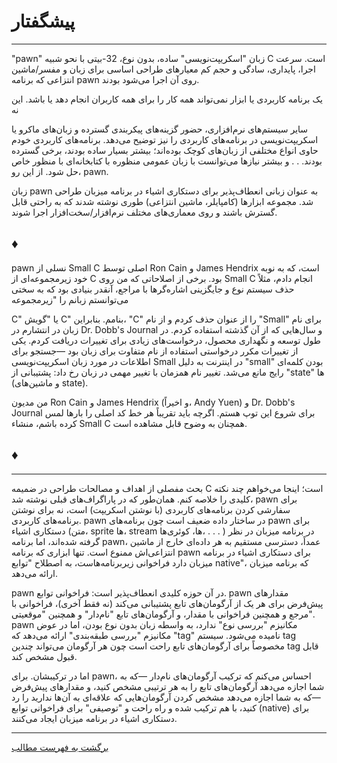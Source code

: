 # پیشگفتار

---

"pawn" زبان "اسکریپت‌نویسی" ساده، بدون نوع، 32-بیتی با نحو شبیه C است.
سرعت اجرا، پایداری، سادگی و حجم کم معیارهای طراحی اساسی برای زبان و
مفسر/ماشین انتزاعی که برنامه pawn روی آن اجرا می‌شود بودند.

یک برنامه کاربردی یا ابزار نمی‌تواند همه کار را برای همه کاربران انجام دهد یا باشد.
این نه

سایر سیستم‌های نرم‌افزاری، حضور گزینه‌های پیکربندی گسترده و زبان‌های ماکرو یا
اسکریپت‌نویسی در برنامه‌های کاربردی را نیز توضیح می‌دهد. برنامه‌های کاربردی خودم
حاوی انواع مختلفی از زبان‌های کوچک بوده‌اند؛ بیشتر بسیار ساده بودند، برخی
گسترده بودند. . . و بیشتر نیازها می‌توانست با زبان عمومی
منظوره با کتابخانه‌ای با منظور خاص حل شود. از این رو، pawn.

زبان pawn به عنوان زبانی انعطاف‌پذیر برای دستکاری اشیاء
در برنامه میزبان طراحی شد. مجموعه ابزارها (کامپایلر، ماشین انتزاعی)
طوری نوشته شدند که به راحتی قابل گسترش باشند و روی معماری‌های مختلف
نرم‌افزار/سخت‌افزار اجرا شوند.

## ♦

pawn نسلی از Small C اصلی توسط Ron Cain و James Hendrix است،
که به نوبه خود زیرمجموعه‌ای از C بود. برخی از اصلاحاتی که من روی
Small C انجام دادم، مثلاً حذف سیستم نوع و جایگزینی اشاره‌گرها با
مراجع، آنقدر بنیادی بود که به سختی می‌توانستم زبانم را "زیرمجموعه

C" یا "گویش C" بنامم. بنابراین، "C" را از عنوان حذف کردم
و از نام "Small" برای نام زبان در انتشارم در
Dr. Dobb's Journal و سال‌هایی که از آن گذشته استفاده کردم. در طول توسعه و
نگهداری محصول، درخواست‌های زیادی برای تغییرات دریافت کردم. یکی از
تغییرات مکرر درخواستی استفاده از نام متفاوت برای زبان بود —جستجو
برای اطلاعات در مورد زبان اسکریپت‌نویسی Small در اینترنت به دلیل
"small" بودن کلمه‌ای رایج مانع می‌شد. تغییر نام همزمان
با تغییر مهمی در زبان رخ داد: پشتیبانی از "state" ها (و
ماشین‌های state).

من مدیون Ron Cain و James Hendrix (و اخیراً، Andy
Yuen) و Dr. Dobb's Journal برای شروع این توپ هستم. اگرچه باید
تقریباً هر خط کد اصلی را بارها لمس کرده باشم، منشاء Small
C همچنان به وضوح قابل مشاهده است.

## ♦

---

بحث مفصلی از اهداف و مصالحات طراحی در ضمیمه C است؛ اینجا
می‌خواهم چند نکته کلیدی را خلاصه کنم. همان‌طور که در پاراگراف‌های قبلی
نوشته شد، pawn برای سفارشی کردن برنامه‌های کاربردی (با نوشتن اسکریپت) است، نه برای نوشتن
برنامه‌های کاربردی. pawn در ساختار داده ضعیف است چون برنامه‌های pawn
برای دستکاری اشیاء (متن، sprite ها، stream ها، کوئری‌ها، . . . ) در
برنامه میزبان در نظر گرفته شده‌اند، اما برنامه pawn، عمداً، دسترسی مستقیم به
هر داده‌ای خارج از ماشین انتزاعی‌اش ممنوع است. تنها ابزاری که برنامه pawn
برای دستکاری اشیاء در برنامه میزبان دارد فراخوانی زیربرنامه‌هاست، به اصطلاح
"توابع native"، که برنامه میزبان ارائه می‌دهد.

pawn در آن حوزه کلیدی انعطاف‌پذیر است: فراخوانی توابع. pawn مقدارهای پیش‌فرض
برای هر یک از آرگومان‌های تابع پشتیبانی می‌کند (نه فقط آخری)،
فراخوانی با مرجع و همچنین فراخوانی با مقدار، و آرگومان‌های تابع "نام‌دار" و همچنین
"موقعیتی". pawn مکانیزم "بررسی نوع" ندارد، به واسطه
زبان بدون نوع بودن، اما در عوض مکانیزم "بررسی طبقه‌بندی"
ارائه می‌دهد که "tag" نامیده می‌شود. سیستم tag مخصوصاً برای
آرگومان‌های تابع راحت است چون هر آرگومان می‌تواند چندین tag قابل قبول مشخص کند.

اما در ترکیبشان. برای pawn، احساس می‌کنم که ترکیب آرگومان‌های نام‌دار
—که به شما اجازه می‌دهد آرگومان‌های تابع را به هر ترتیبی مشخص کنید، و مقدارهای
پیش‌فرض —که به شما اجازه می‌دهد مشخص کردن آرگومان‌هایی که علاقه‌ای به آن‌ها ندارید را
رد کنید، با هم ترکیب شده و راه راحت و "توصیفی" برای فراخوانی توابع (native)
برای دستکاری اشیاء در برنامه میزبان ایجاد می‌کنند.

---

[برگشت به فهرست مطالب](00-Contents.md)